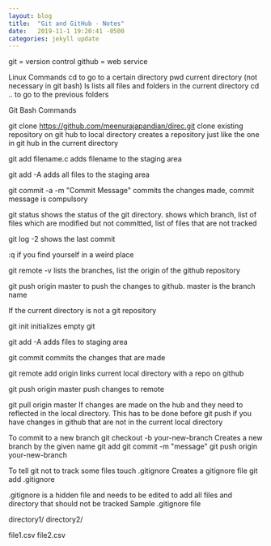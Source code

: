 ```yaml
---
layout: blog
title:  "Git and GitHub - Notes"
date:   2019-11-1 19:20:41 -0500
categories: jekyll update
---
```



git = version control
github = web service

Linux Commands
cd to go to a certain directory
pwd current directory (not necessary in git bash)
ls lists all files and folders in the current directory
cd .. to go to the previous folders



Git Bash Commands

git clone https://github.com/meenurajapandian/direc.git
clone existing repository on git hub to local directory
creates a repository just like the one in git hub in the current directory

git add filename.c
adds filename to the staging area

git add -A
adds all files to the staging area

git commit -a -m "Commit Message"
commits the changes made, commit message is compulsory


git status
shows the status of the git directory. shows which branch, list of files which are modified but not committed, list of files that are not tracked


git log -2
shows the last commit

:q
if you find yourself in a weird place


git remote -v
lists the branches, list the origin of the github repository

git push origin master
to push the changes to github. master is the branch name



If the current directory is not a git repository

git init
initializes empty git

git add -A
adds files to staging area

git commit
commits the changes that are made

git remote add origin
links current local directory with a repo on github

git push origin master
push changes to remote

git pull origin master
If changes are made on the hub and they need to reflected in the local directory. This has to be done before git push if you have changes in github that are not in the current local directory


To commit to a new branch
git checkout -b your-new-branch
Creates a new branch by the given name
git add <files>
git commit -m "message"
git push origin your-new-branch



To tell git not to track some files
touch .gitignore
Creates a gitignore file
git add .gitignore


.gitignore is a hidden file and needs to be edited to add all files and directory that should not be tracked
Sample .gitignore file

directory1/
directory2/

file1.csv
file2.csv
